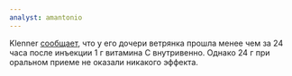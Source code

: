 ```yaml
---
analyst: amantonio
---
```


Klenner [сообщает](https://www.seanet.com/~alexs/ascorbate/195x/klenner-fr-j_appl_nutr-1953-v6-p274.htm), что у его дочери ветрянка прошла менее чем за 24 часа после инъекции 1 г витамина С внутривенно. Однако 24 г при оральном приеме не оказали никакого эффекта.
